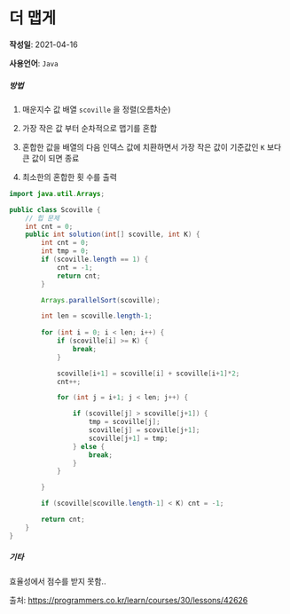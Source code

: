 # 더 맵게

**작성일**: 2021-04-16

**사용언어**: `Java`

##### 방법

1. 매운지수 값 배열 `scoville` 을 정렬(오름차순)

2. 가장 작은 값 부터 순차적으로 맵기를 혼합

3. 혼합한 값을 배열의 다음 인덱스 값에 치환하면서 가장 작은 값이 기준값인 `K` 보다 큰 값이 되면 종료

4. 최소한의 혼합한 횟 수를 출력

   

```java
import java.util.Arrays;

public class Scoville {
    // 힙 문제
    int cnt = 0;
    public int solution(int[] scoville, int K) {
        int cnt = 0;
        int tmp = 0;
        if (scoville.length == 1) {
            cnt = -1;
            return cnt;
        }

        Arrays.parallelSort(scoville);

        int len = scoville.length-1;
        
        for (int i = 0; i < len; i++) {
            if (scoville[i] >= K) {
                break;
            }

            scoville[i+1] = scoville[i] + scoville[i+1]*2;
            cnt++;

            for (int j = i+1; j < len; j++) {

                if (scoville[j] > scoville[j+1]) {
                    tmp = scoville[j];
                    scoville[j] = scoville[j+1];
                    scoville[j+1] = tmp;
                } else {
                    break;
                }
            }

        }

        if (scoville[scoville.length-1] < K) cnt = -1;

        return cnt;
    }
}
```

##### 기타

효율성에서 점수를 받지 못함..



출처: https://programmers.co.kr/learn/courses/30/lessons/42626